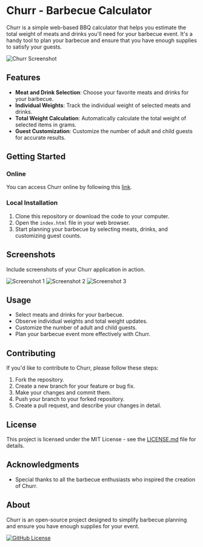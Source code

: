 # Churr - Barbecue Calculator

Churr is a simple web-based BBQ calculator that helps you estimate the total weight of meats and drinks you'll need for your barbecue event. It's a handy tool to plan your barbecue and ensure that you have enough supplies to satisfy your guests.

![Churr Screenshot](https://your-image-url-here.com)

## Features

- **Meat and Drink Selection**: Choose your favorite meats and drinks for your barbecue.
- **Individual Weights**: Track the individual weight of selected meats and drinks.
- **Total Weight Calculation**: Automatically calculate the total weight of selected items in grams.
- **Guest Customization**: Customize the number of adult and child guests for accurate results.

## Getting Started

### Online

You can access Churr online by following this [link](https://code-neves.github.io/Churr/).

### Local Installation

1. Clone this repository or download the code to your computer.
2. Open the `index.html` file in your web browser.
3. Start planning your barbecue by selecting meats, drinks, and customizing guest counts.

## Screenshots

Include screenshots of your Churr application in action.

![Screenshot 1](https://your-screenshot-url-1.com)
![Screenshot 2](https://your-screenshot-url-2.com)
![Screenshot 3](https://your-screenshot-url-3.com)

## Usage

- Select meats and drinks for your barbecue.
- Observe individual weights and total weight updates.
- Customize the number of adult and child guests.
- Plan your barbecue event more effectively with Churr.

## Contributing

If you'd like to contribute to Churr, please follow these steps:

1. Fork the repository.
2. Create a new branch for your feature or bug fix.
3. Make your changes and commit them.
4. Push your branch to your forked repository.
5. Create a pull request, and describe your changes in detail.

## License

This project is licensed under the MIT License - see the [LICENSE.md](LICENSE.md) file for details.

## Acknowledgments

- Special thanks to all the barbecue enthusiasts who inspired the creation of Churr.

## About

Churr is an open-source project designed to simplify barbecue planning and ensure you have enough supplies for your event.

[![GitHub License](https://img.shields.io/github/license/code-neves/Churr)](https://github.com/code-neves/Churr/LICENSE.md)
